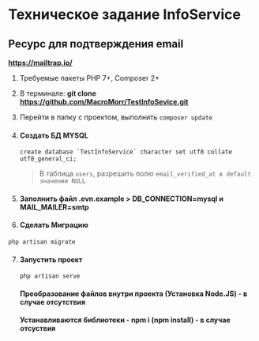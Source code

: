 Техническое задание InfoService
==========
Ресурс для подтверждения email
------------
**https://mailtrap.io/**

1. Требуемые пакеты PHP 7+, Composer 2+

2. В терминале: **git clone  https://github.com/MacroMorr/TestInfoSevice.git**
3. Перейти в папку с проектом, выполнить ```composer update```
4. #### Создать БД MYSQL
   ```
   create database `TestInfoService` character set utf8 collate utf8_general_ci;
   ```
   
   > В таблица ```users```, разрешить полю ```email_verified_at в default значении NULL``` 
   
5. #### Заполнить файл .evn.example > DB_CONNECTION=mysql и MAIL_MAILER=smtp
   
6. #### Сделать Миграцию
```
php artisan migrate
```

7. #### Запустить проект
   ```
   php artisan serve
   ```
   
   #### Преобразование файлов внутри проекта (Установка Node.JS) - в случае отсутствия
   #### Устанавливаются библиотеки - npm i (npm install) - в случае отсуствия
